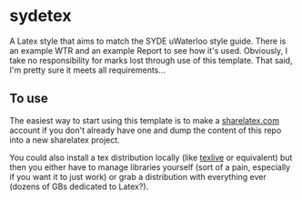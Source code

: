 # sydetex

A Latex style that aims to match the SYDE uWaterloo style guide. There is an example WTR and an example Report to see how it's used. Obviously, I take no responsibility for marks lost through use of this template. That said, I'm pretty sure it meets all requirements...

## To use

The easiest way to start using this template is to make a [sharelatex.com](https://www.sharelatex.com?r=04619774&rm=d&rs=b) account if you don't already have one and dump the content of this repo into a new sharelatex project.

You could also install a tex distribution locally (like [texlive](https://www.tug.org/texlive/) or equivalent) but then you either have to manage libraries yourself (sort of a pain, especially if you want it to just work) or grab a distribution with everything ever (dozens of GBs dedicated to Latex?).

